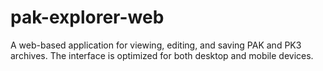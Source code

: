 # pak-explorer-web
A web-based application for viewing, editing, and saving PAK and PK3 archives. The interface is optimized for both desktop and mobile devices.
